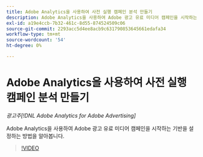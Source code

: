 ```yaml
---
title: Adobe Analytics을 사용하여 사전 실행 캠페인 분석 만들기
description: Adobe Analytics을 사용하여 Adobe 광고 유료 미디어 캠페인을 시작하는 기반을 설정하는 방법을 알아봅니다.
exl-id: a19e4ccb-7b32-461c-8d55-874524509c06
source-git-commit: 2293acc5d4ee8acb9c631790853645661edafa34
workflow-type: tm+mt
source-wordcount: '54'
ht-degree: 0%

---
```


# Adobe Analytics을 사용하여 사전 실행 캠페인 분석 만들기

*광고주[!DNL Adobe Analytics for Adobe Advertising]*

Adobe Analytics을 사용하여 Adobe 광고 유료 미디어 캠페인을 시작하는 기반을 설정하는 방법을 알아봅니다.

>[!VIDEO](https://video.tv.adobe.com/v/33501)
